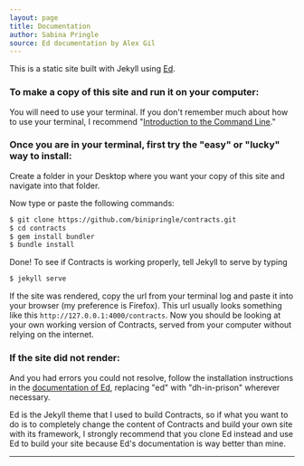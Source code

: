 ```yaml
---
layout: page
title: Documentation
author: Sabina Pringle
source: Ed documentation by Alex Gil
---
```


This is a static site built with Jekyll using [Ed](https://elotroalex.github.io/ed/).

### To make a copy of this site and run it on your computer:

You will need to use your terminal. If you don't remember much about how to use your terminal, I recommend "[Introduction to the Command Line](https://github.com/GC-DRI/command-line)."

### Once you are in your terminal, first try the "easy" or "lucky" way to install:

Create a folder in your Desktop where you want your copy of this site and navigate into that folder.

Now type or paste the following commands:

~~~ bash
$ git clone https://github.com/binipringle/contracts.git
$ cd contracts
$ gem install bundler
$ bundle install
~~~

Done! To see if Contracts is working properly, tell Jekyll to serve by typing

~~~ bash
$ jekyll serve
~~~

If the site was rendered, copy the url from your terminal log and paste it into your browser (my preference is Firefox). This url usually looks something like this `http://127.0.0.1:4000/contracts`. Now you should be looking at your own working version of Contracts, served from your computer without relying on the internet.

### If the site did not render:

And you had errors you could not resolve, follow the installation instructions in the [documentation of Ed](https://elotroalex.github.io/ed/documentation/), replacing "ed" with "dh-in-prison" wherever necessary.

Ed is the Jekyll theme that I used to build Contracts, so if what you want to do is to completely change the content of Contracts and build your own site with its framework, I strongly recommend that you clone Ed instead and use Ed to build your site because Ed's documentation is way better than mine.

---
